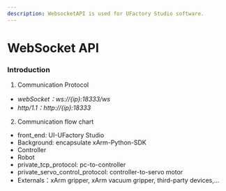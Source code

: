 ```yaml
---
description: WebsocketAPI is used for UFactory Studio software.
---
```


# WebSocket API

### Introduction

1. Communication Protocol

* _webSocket：ws://{ip}:18333/ws_
* _http/1.1：http://{ip}:18333_

2. Communication flow chart

* front\_end: UI-UFactory Studio
* Background:  encapsulate xArm-Python-SDK
* Controller
* Robot
* private\_tcp\_protocol: pc-to-controller
* private\_servo\_control\_protocol: controller-to-servo motor
* Externals：xArm gripper, xArm vacuum gripper, third-party devices,...


